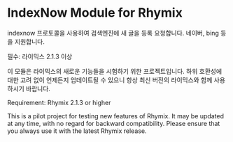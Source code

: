 IndexNow Module for Rhymix
==========================

indexnow 프로토콜을 사용하여 검색엔진에 새 글을 등록 요청합니다.
네이버, bing 등을 지원합니다.

필수: 라이믹스 2.1.3 이상

이 모듈은 라이믹스의 새로운 기능들을 시험하기 위한 프로젝트입니다.
하위 호환성에 대한 고려 없이 언제든지 업데이트될 수 있으니
항상 최신 버전의 라이믹스와 함께 사용하시기 바랍니다.

Requirement: Rhymix 2.1.3 or higher

This is a pilot project for testing new features of Rhymix.
It may be updated at any time, with no regard for backward compatibility.
Please ensure that you always use it with the latest Rhymix release.
